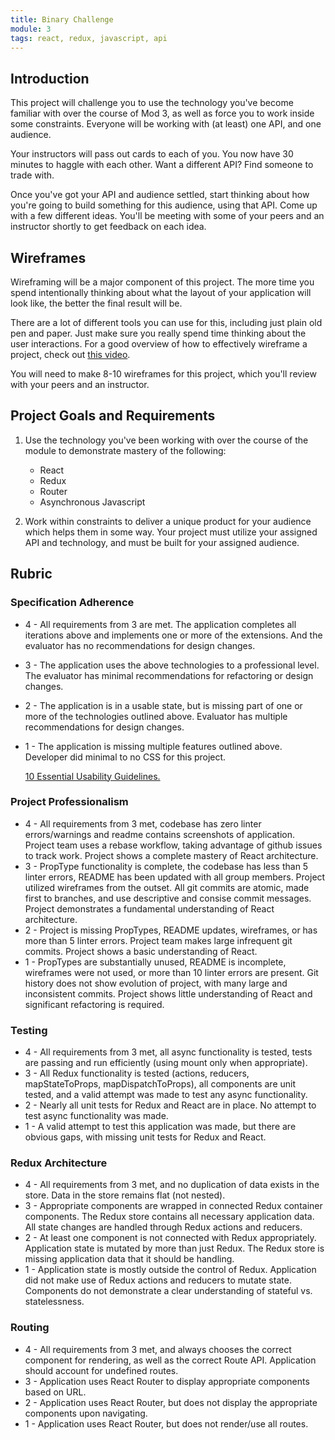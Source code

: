 ```yaml
---
title: Binary Challenge
module: 3
tags: react, redux, javascript, api
---
```


## Introduction

This project will challenge you to use the technology you've become familiar
with over the course of Mod 3, as well as force you to work inside some
constraints. Everyone will be working with (at least) one API, and one audience.

Your instructors will pass out cards to each of you. You now have 30 minutes to
haggle with each other. Want a different API? Find someone to trade with.

Once you've got your API and audience settled, start thinking about
how you're going to build something for this audience, using that API.
Come up with a few different ideas. You'll be meeting with some of your peers
and an instructor shortly to get feedback on each idea.

## Wireframes

Wireframing will be a major component of this project. The more time you spend
intentionally thinking about what the layout of your application will look like,
the better the final result will be.

There are a lot of different tools you can use for this, including just plain
old pen and paper. Just make sure you really spend time thinking about the user
interactions. For a good overview of how to effectively wireframe a project,
check out [this video](https://www.youtube.com/watch?v=e2Oynq-mOLk).

You will need to make 8-10 wireframes for this project, which you'll review with
your peers and an instructor.

## Project Goals and Requirements

1. Use the technology you've been working with over the course of the module to
   demonstrate mastery of the following:
   - React
   - Redux
   - Router
   - Asynchronous Javascript

2. Work within constraints to deliver a unique product for your audience which
   helps them in some way. Your project must utilize your assigned API and
   technology, and must be built for your assigned audience.

## Rubric

### Specification Adherence

* 4 - All requirements from 3 are met. The application completes all iterations above and implements one or
  more of the extensions. And the evaluator has no recommendations for design changes.
* 3 - The application uses the above technologies to a professional level. The
  evaluator has minimal recommendations for refactoring or design changes.
* 2 - The application is in a usable state, but is missing part of one or more of the
  technologies outlined above. Evaluator has multiple recommendations for design
  changes.
* 1 - The application is missing multiple features outlined above. Developer did
  minimal to no CSS for this project.

  [10 Essential Usability Guidelines.](https://speckyboy.com/10-essential-web-application-usability-guidelines/)

### Project Professionalism

* 4 - All requirements from 3 met, codebase has zero linter errors/warnings and
  readme contains screenshots of application. Project team uses a rebase
  workflow, taking advantage of github issues to track work. Project shows a
  complete mastery of React architecture.
* 3 - PropType functionality is complete, the codebase has less than 5 linter
  errors, README has been updated with all group members. Project utilized
  wireframes from the outset. All git commits are atomic, made first to
  branches, and use descriptive and consise commit messages. Project
  demonstrates a fundamental understanding of React architecture.
* 2 - Project is missing PropTypes, README updates, wireframes, or has more
  than 5 linter errors. Project team makes large infrequent git commits.
  Project shows a basic understanding of React.
* 1 - PropTypes are substantially unused, README is incomplete, wireframes were
  not used, or more than 10 linter errors are present. Git history does not show
  evolution of project, with many large and inconsistent commits. Project shows
  little understanding of React and significant refactoring is required.

### Testing

* 4 - All requirements from 3 met, all async functionality is tested, tests are
  passing and run efficiently (using mount only when appropriate).
* 3 - All Redux functionality is tested (actions, reducers, mapStateToProps, mapDispatchToProps), all
  components are unit tested, and a valid attempt was made to test any async
  functionality.
* 2 - Nearly all unit tests for Redux and React are in place. No attempt to test
  async functionality was made.
* 1 - A valid attempt to test this application was made, but there are obvious
  gaps, with missing unit tests for Redux and React.

### Redux Architecture

* 4 - All requirements from 3 met, and no duplication of data exists in the
  store. Data in the store remains flat (not nested).
* 3 - Appropriate components are wrapped in connected Redux container components. The Redux store contains all necessary      application data. All state changes are handled through Redux actions and reducers.
* 2 - At least one component is not connected with Redux appropriately. Application state is mutated by more than just Redux. The Redux store is missing application data that it should be handling.
* 1 - Application state is mostly outside the control of Redux. Application did not make use of Redux actions and reducers to mutate state. Components do not demonstrate a clear understanding of stateful vs. statelessness.

### Routing

* 4 - All requirements from 3 met, and always chooses the correct component for
  rendering, as well as the correct Route API. Application should account for
  undefined routes.
* 3 - Application uses React Router to display appropriate components based on URL.
* 2 - Application uses React Router, but does not display the appropriate components upon navigating.
* 1 - Application uses React Router, but does not render/use all routes.
